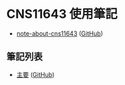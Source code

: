 
# CNS11643 使用筆記

* [note-about-cns11643](https://samwhelp.github.io/note-about-cns11643/) ([GitHub](https://github.com/samwhelp/note-about-cns11643))


## 筆記列表

* [主要](https://samwhelp.github.io/note-about-cns11643/main/#/) ([GitHub](https://github.com/samwhelp/note-about-cns11643/tree/gh-pages/main))
